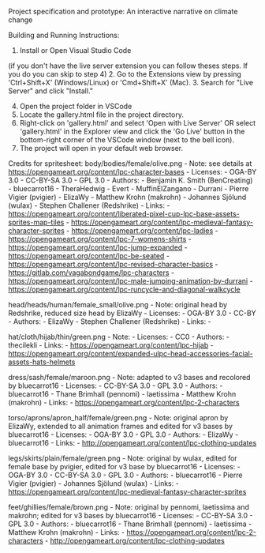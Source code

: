Project specification and prototype:
An interactive narrative on climate change

Building and Running Instructions:
1. Install or Open Visual Studio Code

(if you don't have the live server extension you can follow theses steps. If you do you can skip to step 4)
2. Go to the Extensions view by pressing 'Ctrl+Shift+X' (Windows/Linux) or 'Cmd+Shift+X' (Mac).
3. Search for "Live Server" and click "Install."

4. Open the project folder in VSCode
5. Locate the gallery.html file in the project directory.
6. Right-click on 'gallery.html' and select 'Open with Live Server' OR select 'gallery.html' in the Explorer view and click the 'Go Live' button in the bottom-right corner of the VSCode window (next to the bell icon).
7. The project will open in your default web browser.
















Credits for spritesheet:
body/bodies/female/olive.png
	- Note: see details at https://opengameart.org/content/lpc-character-bases
	- Licenses:
		- OGA-BY 3.0
		- CC-BY-SA 3.0
		- GPL 3.0
	- Authors:
		- Benjamin K. Smith (BenCreating)
		- bluecarrot16
		- TheraHedwig
		- Evert
		- MuffinElZangano
		- Durrani
		- Pierre Vigier (pvigier)
		- ElizaWy
		- Matthew Krohn (makrohn)
		- Johannes Sjölund (wulax)
		- Stephen Challener (Redshrike)
	- Links:
		- https://opengameart.org/content/liberated-pixel-cup-lpc-base-assets-sprites-map-tiles
		- https://opengameart.org/content/lpc-medieval-fantasy-character-sprites
		- https://opengameart.org/content/lpc-ladies
		- https://opengameart.org/content/lpc-7-womens-shirts
		- https://opengameart.org/content/lpc-jump-expanded
		- https://opengameart.org/content/lpc-be-seated
		- https://opengameart.org/content/lpc-revised-character-basics
		- https://gitlab.com/vagabondgame/lpc-characters
		- https://opengameart.org/content/lpc-male-jumping-animation-by-durrani
		- https://opengameart.org/content/lpc-runcycle-and-diagonal-walkcycle

head/heads/human/female_small/olive.png
	- Note: original head by Redshrike, reduced size head by ElizaWy
	- Licenses:
		- OGA-BY 3.0
		- CC-BY
	- Authors:
		- ElizaWy
		- Stephen Challener (Redshrike)
	- Links:
		- 

hat/cloth/hijab/thin/green.png
	- Note: 
	- Licenses:
		- CC0
	- Authors:
		- thecilekli
	- Links:
		- https://opengameart.org/content/lpc-hijab
		- https://opengameart.org/content/expanded-ulpc-head-accessories-facial-assets-hats-helmets

dress/sash/female/maroon.png
	- Note: adapted to v3 bases and recolored by bluecarrot16
	- Licenses:
		- CC-BY-SA 3.0
		- GPL 3.0
	- Authors:
		- bluecarrot16
		- Thane Brimhall (pennomi)
		- laetissima
		- Matthew Krohn (makrohn)
	- Links:
		- https://opengameart.org/content/lpc-2-characters

torso/aprons/apron_half/female/green.png
	- Note: original apron by ElizaWy, extended to all animation frames and edited for v3 bases by bluecarrot16
	- Licenses:
		- OGA-BY 3.0
		- GPL 3.0
	- Authors:
		- ElizaWy
		- bluecarrot16
	- Links:
		- http://opengameart.org/content/lpc-clothing-updates

legs/skirts/plain/female/green.png
	- Note: original by wulax, edited for female base by pvigier, edited for v3 base by bluecarrot16
	- Licenses:
		- OGA-BY 3.0
		- CC-BY-SA 3.0
		- GPL 3.0
	- Authors:
		- bluecarrot16
		- Pierre Vigier (pvigier)
		- Johannes Sjölund (wulax)
	- Links:
		- https://opengameart.org/content/lpc-medieval-fantasy-character-sprites

feet/ghillies/female/brown.png
	- Note: original by pennomi, laetissima and makrohn; edited for v3 bases by bluecarrot16
	- Licenses:
		- CC-BY-SA 3.0
		- GPL 3.0
	- Authors:
		- bluecarrot16
		- Thane Brimhall (pennomi)
		- laetissima
		- Matthew Krohn (makrohn)
	- Links:
		- https://opengameart.org/content/lpc-2-characters
		- http://opengameart.org/content/lpc-clothing-updates
